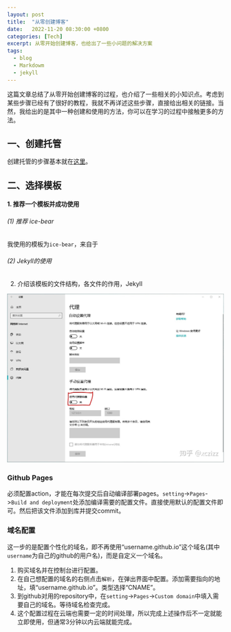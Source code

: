 ```yaml
---
layout: post
title:  "从零创建博客"
date:   2022-11-20 08:30:00 +0800
categories: [Tech]
excerpt: 从零开始创建博客，也给出了一些小问题的解决方案
tags:
  - blog 
  - Markdowm
  - jekyll
---
```


这篇文章总结了从零开始创建博客的过程，也介绍了一些相关的小知识点。考虑到某些步骤已经有了很好的教程，我就不再详述这些步骤，直接给出相关的链接。当然，我给出的是其中一种创建和使用的方法，你可以在学习的过程中接触更多的方法。

## 一、创建托管

创建托管的步骤基本就在[这里](https://pages.github.com/)。

## 二、选择模板

#### 1. 推荐一个模板并成功使用
###### (1) 推荐 ice-bear
我使用的模板为`ice-bear`，来自于

###### (2) Jekyll的使用

2. 介绍该模板的文件结构，各文件的作用，Jekyll


![pic1](/assets/images/posts/Windows-use/01-01.jpg)


### Github Pages
必须配置action，才能在每次提交后自动编译部署pages。`setting`->`Pages`->`Build and deployment`处添加编译需要的配置文件。直接使用默认的配置文件即可。然后把该文件添加到库并提交commit。

### 域名配置
这一步的是配置个性化的域名，即不再使用“username.github.io”这个域名(其中`username`为自己的github的用户名)，而是自定义一个域名。
1. 购买域名并在控制台进行配置。
2. 在自己想配置的域名的右侧点击`解析`，在弹出界面中配置。添加需要指向的地址，填“username.github.io”。类型选择“CNAME”。
3. 到github对用的repository中，在`setting`->`Pages`->`Custom domain`中填入需要自己的域名。等待域名检查完成。
4. 这个配置过程在云端也需要一定的时间处理，所以完成上述操作后不一定就能立即使用，但通常3分钟以内云端就能完成。
